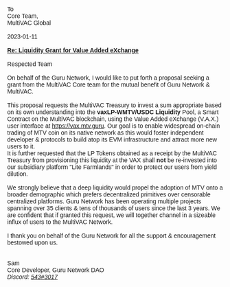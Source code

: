 <div style="font-family: Arial; font-size: 14px;">To</div><div style="font-family: Arial; font-size: 14px;">Core Team,<br></div><div style="font-family: Arial; font-size: 14px;">MultiVAC Global<br></div><div style="font-family: Arial; font-size: 14px;"><br>2023-01-11</div><div style="font-family: Arial; font-size: 14px;"><br></div><div style="font-family: Arial; font-size: 14px;"><b><u>Re: Liquidity Grant for Value Added eXchange<br><br></u></b>Respected Team<br><br>On behalf of the Guru Network, I would like to put forth a proposal seeking a grant from the MultiVAC Core team for the mutual benefit of Guru Network &amp; MultiVAC.<br><br>This proposal requests the MultiVAC Treasury to invest a sum appropriate based on its own understanding into the <b>vaxLP-WMTV/USDC Liquidity</b> Pool, a Smart Contract on the MultiVAC blockchain, using the Value Added eXchange (V.A.X.) user interface at <a href="https://vax.mtv.guru" title="https://vax.mtv.guru">https://vax.mtv.guru</a>. Our goal is to enable widespread on-chain trading of MTV coin on its native network as this would foster independent developer &amp; protocols to build atop its EVM infrastructure and attract more new users to it.<br>It is further requested that the LP Tokens obtained as a receipt by the MultiVAC Treasury from provisioning this liquidity at the VAX shall <b>not</b> be re-invested into our subsidiary platform "Lite Farmlands" in order to protect our users from yield dilution.<br><br> We strongly believe that a deep liquidity would propel the adoption of MTV onto a broader demographic which prefers decentralized primitives over censorable centralized platforms. Guru Network has been operating multiple projects spanning over 35 clients &amp; tens of thousands of users since the last 3 years. We are confident that if granted this request, we will together channel in a sizeable influx of users to the MultiVAC Network.<br><br>I thank you on behalf of the Guru Network for all the support &amp; encouragement bestowed upon us.</div><div style="font-family: Arial; font-size: 14px;"><br></div><div style="font-family: Arial; font-size: 14px;"><br></div><div style="font-family: Arial; font-size: 14px;">Sam<br>Core Developer, Guru Network DAO<br><i>Discord: <a href="https://discord.com/invite/QpyfMarNrV" title="543#3017">543#3017</a></i><br></div><div style="font-family: Arial; font-size: 14px;"><br></div><div style="font-family: Arial; font-size: 14px;"><br></div><div style="font-family: Arial; font-size: 14px;"><br></div>
